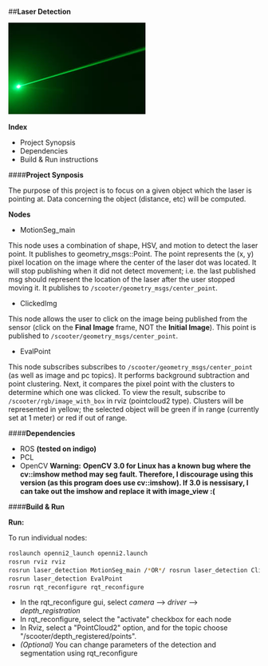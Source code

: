 ##**Laser Detection**

![Logo](https://github.com/DeepBlue14/laser_detection/blob/master/laser.jpg)

**Index**
- Project Synopsis
- Dependencies
- Build & Run instructions


####**Project Synposis**

The purpose of this project is to focus on a given object which the laser is pointing at.  Data concerning the object (distance, etc) will be computed.

**Nodes**
- MotionSeg_main

This node uses a combination of shape, HSV, and motion to detect the laser point.  It publishes to geometry_msgs::Point.  The point represents the (x, y) pixel location on the image where the center of the laser dot was located.  It will stop publishing when it did not detect movement; i.e. the last published msg should represent the location of the laser after the user stopped moving it.  It publishes to ```/scooter/geometry_msgs/center_point```.

- ClickedImg

This node allows the user to click on the image being published from the sensor (click on the **Final Image** frame, NOT the **Initial Image**).  This point is published to ```/scooter/geometry_msgs/center_point```. 

- EvalPoint

This node subscribes subscribes to ```/scooter/geometry_msgs/center_point``` (as well as image and pc topics).  It performs background subtraction and point clustering.  Next, it compares the pixel point with the clusters to determine which one was clicked.  To view the result, subscribe to ```/scooter/rgb/image_with_box``` in rviz (pointcloud2 type).  Clusters will be represented in yellow; the selected object will be green if in range (currently set at 1 meter) or red if out of range.



####**Dependencies**

- ROS **(tested on indigo)**
- PCL
- OpenCV
**Warning:**
**OpenCV 3.0 for Linux has a known bug where the cv::imshow method may seg fault.  Therefore, I discourage using this version (as this program does use cv::imshow).  If 3.0 is nessisary, I can take out the imshow and replace it with image_view :(**


####**Build & Run**


**Run:**

To run individual nodes:
```bash
roslaunch openni2_launch openni2.launch
rosrun rviz rviz
rosrun laser_detection MotionSeg_main /*OR*/ rosrun laser_detection ClickedImg
rosrun laser_detection EvalPoint
rosrun rqt_reconfigure rqt_reconfigure
```

- In the rqt_reconfigure gui, select *camera* --> *driver* --> *depth_registration*
- In rqt_reconfigure, select the "activate" checkbox for each node
- In Rviz, select a "PointCloud2" option, and for the topic choose "/scooter/depth_registered/points".
- *(Optional)* You can change parameters of the detection and segmentation using rqt_reconfigure



